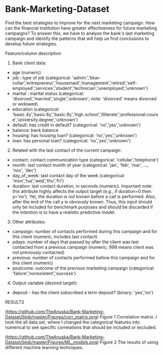 # Bank-Marketing-Dataset


Find the best strategies to improve for the next marketing campaign. How can the financial institution have greater effectiveness for future marketing campaigns? To answer this, we have to analyse the bank's last marketing campaign and identify the patterns that will help us find conclusions to develop future strategies.


Feature/column description

1. Bank client data:
* age (numeric)
* job : type of job (categorical: 'admin.','blue-collar','entrepreneur','housemaid','management','retired','self-employed','services','student','technician','unemployed','unknown')
* marital : marital status (categorical: 'divorced','married','single','unknown'; note: 'divorced' means divorced or widowed)
* education (categorical: 'basic.4y','basic.6y','basic.9y','high.school','illiterate','professional.course','university.degree','unknown')
* default: has credit in default? (categorical: 'no','yes','unknown')
* balance: bank balance
* housing: has housing loan? (categorical: 'no','yes','unknown')
* loan: has personal loan? (categorical: 'no','yes','unknown')

2. Related with the last contact of the current campaign:
* contact: contact communication type (categorical: 'cellular','telephone')
* month: last contact month of year (categorical: 'jan', 'feb', 'mar', ..., 'nov', 'dec')
* day_of_week: last contact day of the week (categorical: 'mon','tue','wed','thu','fri')
* duration: last contact duration, in seconds (numeric). Important note: this attribute highly affects the output target (e.g., if duration=0 then y='no'). Yet, the duration is not known before a call is performed. Also, after the end of the call y is obviously known. Thus, this input should only be included for benchmark purposes and should be discarded if the intention is to have a realistic predictive model.

3. Other attributes:
* campaign: number of contacts performed during this campaign and for this client (numeric, includes last contact)
* pdays: number of days that passed by after the client was last contacted from a previous campaign (numeric; 999 means client was not previously contacted)
* previous: number of contacts performed before this campaign and for this client (numeric)
* poutcome: outcome of the previous marketing campaign (categorical: 'failure','nonexistent','success')

4. Output variable (desired target):
* deposit - has the client subscribed a term deposit? (binary: 'yes','no')



RESULTS

(https://github.com/TheAnuska/Bank-Marketing-Dataset/blob/master/Figures/corr_matrix.png)
Figure 1 Correlation matrix. I took the all data set, where I changed the categorical features into numerical to see specific correlations that should be included or excluded.  

(https://github.com/TheAnuska/Bank-Marketing-Dataset/blob/master/Figures/ML_models.png)
Figure 2 The results of using different machine learning techniques.  



